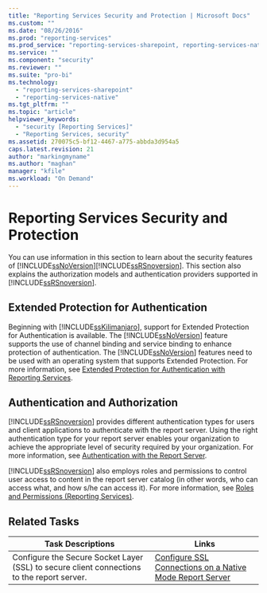 ```yaml
---
title: "Reporting Services Security and Protection | Microsoft Docs"
ms.custom: ""
ms.date: "08/26/2016"
ms.prod: "reporting-services"
ms.prod_service: "reporting-services-sharepoint, reporting-services-native"
ms.service: ""
ms.component: "security"
ms.reviewer: ""
ms.suite: "pro-bi"
ms.technology: 
  - "reporting-services-sharepoint"
  - "reporting-services-native"
ms.tgt_pltfrm: ""
ms.topic: "article"
helpviewer_keywords: 
  - "security [Reporting Services]"
  - "Reporting Services, security"
ms.assetid: 270075c5-bf12-4467-a775-abbda3d954a5
caps.latest.revision: 21
author: "markingmyname"
ms.author: "maghan"
manager: "kfile"
ms.workload: "On Demand"
---
```

# Reporting Services Security and Protection
  You can use information in this section to learn about the security features of [!INCLUDE[ssNoVersion](../../includes/ssnoversion-md.md)][!INCLUDE[ssRSnoversion](../../includes/ssrsnoversion-md.md)]. This section also explains the authorization models and authentication providers supported in [!INCLUDE[ssRSnoversion](../../includes/ssrsnoversion-md.md)].  
  
## Extended Protection for Authentication  
 Beginning with [!INCLUDE[ssKilimanjaro](../../includes/sskilimanjaro-md.md)], support for Extended Protection for Authentication is available. The [!INCLUDE[ssNoVersion](../../includes/ssnoversion-md.md)] feature supports the use of channel binding and service binding to enhance protection of authentication. The [!INCLUDE[ssNoVersion](../../includes/ssnoversion-md.md)] features need to be used with an operating system that supports Extended Protection. For more information, see [Extended Protection for Authentication with Reporting Services](../../reporting-services/security/extended-protection-for-authentication-with-reporting-services.md).  
  
## Authentication and Authorization  
 [!INCLUDE[ssRSnoversion](../../includes/ssrsnoversion-md.md)] provides different authentication types for users and client applications to authenticate with the report server. Using the right authentication type for your report server enables your organization to achieve the appropriate level of security required by your organization. For more information, see [Authentication with the Report Server](../../reporting-services/security/authentication-with-the-report-server.md).  
  
 [!INCLUDE[ssRSnoversion](../../includes/ssrsnoversion-md.md)] also employs roles and permissions to control user access to content in the report server catalog (in other words, who can access what, and how s/he can access it). For more information, see [Roles and Permissions &#40;Reporting Services&#41;](../../reporting-services/security/roles-and-permissions-reporting-services.md).  
  
## Related Tasks  
  
|Task Descriptions|Links|  
|-----------------------|-----------|  
|Configure the Secure Socket Layer (SSL) to secure client connections to the report server.|[Configure SSL Connections on a Native Mode Report Server](../../reporting-services/security/configure-ssl-connections-on-a-native-mode-report-server.md)|  
  
  

